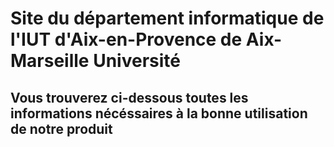 # Site du département informatique de l'IUT d'Aix-en-Provence de Aix-Marseille Université

## Vous trouverez ci-dessous toutes les informations nécéssaires à la bonne utilisation de notre produit
